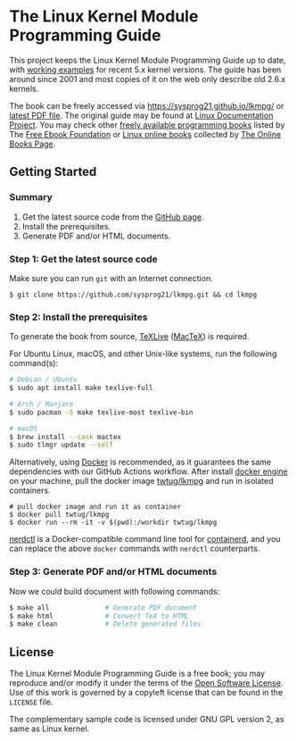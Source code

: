 # The Linux Kernel Module Programming Guide

This project keeps the Linux Kernel Module Programming Guide up to date, with [working examples](examples/) for recent 5.x kernel versions.
The guide has been around since 2001 and most copies of it on the web only describe old 2.6.x kernels.

The book can be freely accessed via https://sysprog21.github.io/lkmpg/ or [latest PDF file](https://github.com/sysprog21/lkmpg/releases).
The original guide may be found at [Linux Documentation Project](http://www.tldp.org/LDP/lkmpg/).
You may check other [freely available programming books](https://ebookfoundation.github.io/free-programming-books/books/free-programming-books.html) listed by The [Free Ebook Foundation](https://ebookfoundation.org/) or [Linux online books](https://onlinebooks.library.upenn.edu/webbin/book/browse?type=lcsubc&key=Linux) collected by [The Online Books Page](https://onlinebooks.library.upenn.edu/).

## Getting Started

### Summary
1. Get the latest source code from the [GitHub page](https://github.com/sysprog21/lkmpg).
2. Install the prerequisites.
3. Generate PDF and/or HTML documents.

### Step 1: Get the latest source code

Make sure you can run `git` with an Internet connection.

```shell
$ git clone https://github.com/sysprog21/lkmpg.git && cd lkmpg
```

### Step 2: Install the prerequisites

To generate the book from source, [TeXLive](https://www.tug.org/texlive/) ([MacTeX](https://www.tug.org/mactex/)) is required.

For Ubuntu Linux, macOS, and other Unix-like systems, run the following command(s):

```bash
# Debian / Ubuntu
$ sudo apt install make texlive-full

# Arch / Manjaro
$ sudo pacman -S make texlive-most texlive-bin

# macOS
$ brew install --cask mactex
$ sudo tlmgr update --self
```

Alternatively, using [Docker](https://docs.docker.com/) is recommended, as it guarantees the same dependencies with our GitHub Actions workflow.
After install [docker engine](https://docs.docker.com/engine/install/) on your machine, pull the docker image [twtug/lkmpg](https://hub.docker.com/r/twtug/lkmpg) and run in isolated containers.

```shell
# pull docker image and run it as container
$ docker pull twtug/lkmpg
$ docker run --rm -it -v $(pwd):/workdir twtug/lkmpg
```

[nerdctl](https://github.com/containerd/nerdctl) is a Docker-compatible command line tool for [containerd](https://containerd.io/), and you can replace the above `docker` commands with `nerdctl` counterparts.

### Step 3: Generate PDF and/or HTML documents

Now we could build document with following commands:

```bash
$ make all              # Generate PDF document
$ make html             # Convert TeX to HTML
$ make clean            # Delete generated files
```

## License

The Linux Kernel Module Programming Guide is a free book; you may reproduce and/or modify it under the terms of the [Open Software License](https://opensource.org/licenses/OSL-3.0).
Use of this work is governed by a copyleft license that can be found in the `LICENSE` file.

The complementary sample code is licensed under GNU GPL version 2, as same as Linux kernel.
